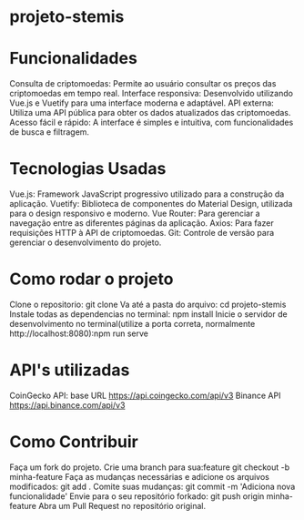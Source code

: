 # projeto-stemis

# Funcionalidades

Consulta de criptomoedas: Permite ao usuário consultar os preços das criptomoedas em tempo real.
Interface responsiva: Desenvolvido utilizando Vue.js e Vuetify para uma interface moderna e adaptável.
API externa: Utiliza uma API pública para obter os dados atualizados das criptomoedas.
Acesso fácil e rápido: A interface é simples e intuitiva, com funcionalidades de busca e filtragem.

# Tecnologias Usadas

Vue.js: Framework JavaScript progressivo utilizado para a construção da aplicação.
Vuetify: Biblioteca de componentes do Material Design, utilizada para o design responsivo e moderno.
Vue Router: Para gerenciar a navegação entre as diferentes páginas da aplicação.
Axios: Para fazer requisições HTTP à API de criptomoedas.
Git: Controle de versão para gerenciar o desenvolvimento do projeto.

# Como rodar o projeto

Clone o repositorio: git clone <url desse repositorio>
Va até a pasta do arquivo: cd projeto-stemis
Instale todas as dependencias no terminal: npm install
Inicie o servidor de desenvolvimento no terminal(utilize a porta correta, normalmente http://localhost:8080):npm run serve

# API's utilizadas

CoinGecko API: base URL https://api.coingecko.com/api/v3
Binance API https://api.binance.com/api/v3

# Como Contribuir

Faça um fork do projeto.
Crie uma branch para sua:feature git checkout -b minha-feature
Faça as mudanças necessárias e adicione os arquivos modificados: git add .
Comite suas mudanças: git commit -m 'Adiciona nova funcionalidade'
Envie para o seu repositório forkado: git push origin minha-feature
Abra um Pull Request no repositório original.
